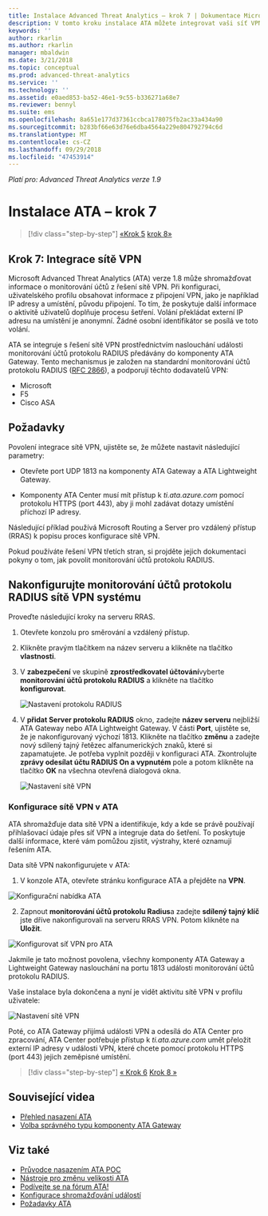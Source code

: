 ```yaml
---
title: Instalace Advanced Threat Analytics – krok 7 | Dokumentace Microsoftu
description: V tomto kroku instalace ATA můžete integrovat vaši síť VPN.
keywords: ''
author: rkarlin
ms.author: rkarlin
manager: mbaldwin
ms.date: 3/21/2018
ms.topic: conceptual
ms.prod: advanced-threat-analytics
ms.service: ''
ms.technology: ''
ms.assetid: e0aed853-ba52-46e1-9c55-b336271a68e7
ms.reviewer: bennyl
ms.suite: ems
ms.openlocfilehash: 8a651e177d37361ccbca178075fb2ac33a434a90
ms.sourcegitcommit: b283bf66e63d76e6dba4564a229e804792794c6d
ms.translationtype: MT
ms.contentlocale: cs-CZ
ms.lasthandoff: 09/29/2018
ms.locfileid: "47453914"
---
```

*Platí pro: Advanced Threat Analytics verze 1.9*



# <a name="install-ata---step-7"></a>Instalace ATA – krok 7

> [!div class="step-by-step"]
> [«Krok 5](install-ata-step5.md)
> [krok 8»](install-ata-step7.md)

## <a name="step-7-integrate-vpn"></a>Krok 7: Integrace sítě VPN

Microsoft Advanced Threat Analytics (ATA) verze 1.8 může shromažďovat informace o monitorování účtů z řešení sítě VPN. Při konfiguraci, uživatelského profilu obsahovat informace z připojení VPN, jako je například IP adresy a umístění, původu připojení. To tím, že poskytuje další informace o aktivitě uživatelů doplňuje procesu šetření. Volání překládat externí IP adresu na umístění je anonymní. Žádné osobní identifikátor se posílá ve toto volání.

ATA se integruje s řešení sítě VPN prostřednictvím naslouchání události monitorování účtů protokolu RADIUS předávány do komponenty ATA Gateway. Tento mechanismus je založen na standardní monitorování účtů protokolu RADIUS ([RFC 2866](https://tools.ietf.org/html/rfc2866)), a podporují těchto dodavatelů VPN:

-   Microsoft
-   F5
-   Cisco ASA

## <a name="prerequisites"></a>Požadavky

Povolení integrace sítě VPN, ujistěte se, že můžete nastavit následující parametry:

-   Otevřete port UDP 1813 na komponenty ATA Gateway a ATA Lightweight Gateway.

-   Komponenty ATA Center musí mít přístup k *ti.ata.azure.com* pomocí protokolu HTTPS (port 443), aby ji mohl zadávat dotazy umístění příchozí IP adresy.

Následující příklad používá Microsoft Routing a Server pro vzdálený přístup (RRAS) k popisu proces konfigurace sítě VPN.

Pokud používáte řešení VPN třetích stran, si projděte jejich dokumentaci pokyny o tom, jak povolit monitorování účtů protokolu RADIUS.

## <a name="configure-radius-accounting-on-the-vpn-system"></a>Nakonfigurujte monitorování účtů protokolu RADIUS sítě VPN systému

Proveďte následující kroky na serveru RRAS.
 
1.  Otevřete konzolu pro směrování a vzdálený přístup.
2.  Klikněte pravým tlačítkem na název serveru a klikněte na tlačítko **vlastnosti**.
3.  V **zabezpečení** ve skupině **zprostředkovatel účtování**vyberte **monitorování účtů protokolu RADIUS** a klikněte na tlačítko **konfigurovat**.

    ![Nastavení protokolu RADIUS](./media/radius-setup.png)

4.  V **přidat Server protokolu RADIUS** okno, zadejte **název serveru** nejbližší ATA Gateway nebo ATA Lightweight Gateway. V části **Port**, ujistěte se, že je nakonfigurovaný výchozí 1813. Klikněte na tlačítko **změnu** a zadejte nový sdílený tajný řetězec alfanumerických znaků, které si zapamatujete. Je potřeba vyplnit později v konfiguraci ATA. Zkontrolujte **zprávy odesílat účtu RADIUS On a vypnutém** pole a potom klikněte na tlačítko **OK** na všechna otevřená dialogová okna.
 
     ![Nastavení sítě VPN](./media/vpn-set-accounting.png)
     
### <a name="configure-vpn-in-ata"></a>Konfigurace sítě VPN v ATA

ATA shromažďuje data sítě VPN a identifikuje, kdy a kde se právě používají přihlašovací údaje přes síť VPN a integruje data do šetření. To poskytuje další informace, které vám pomůžou zjistit, výstrahy, které oznamují řešením ATA.

Data sítě VPN nakonfigurujete v ATA:

1.  V konzole ATA, otevřete stránku konfigurace ATA a přejděte na **VPN**.
 
  ![Konfigurační nabídka ATA](./media/config-menu.png)

2.  Zapnout **monitorování účtů protokolu Radius**a zadejte **sdílený tajný klíč** jste dříve nakonfigurovali na serveru RRAS VPN. Potom klikněte na **Uložit**.
 

  ![Konfigurovat síť VPN pro ATA](./media/vpn.png)


Jakmile je tato možnost povolena, všechny komponenty ATA Gateway a Lightweight Gateway naslouchání na portu 1813 události monitorování účtů protokolu RADIUS. 

Vaše instalace byla dokončena a nyní je vidět aktivitu sítě VPN v profilu uživatele:
 
   ![Nastavení sítě VPN](./media/vpn-user.png)

Poté, co ATA Gateway přijímá události VPN a odesílá do ATA Center pro zpracování, ATA Center potřebuje přístup k *ti.ata.azure.com* umět přeložit externí IP adresy v události VPN, které chcete pomocí protokolu HTTPS (port 443) jejich zeměpisné umístění.




> [!div class="step-by-step"]
> [« Krok 6](install-ata-step5.md)
> [Krok 8 »](install-ata-step7.md)



## <a name="related-videos"></a>Související videa
- [Přehled nasazení ATA](https://channel9.msdn.com/Shows/Microsoft-Security/Overview-of-ATA-Deployment-in-10-Minutes)
- [Volba správného typu komponenty ATA Gateway](https://channel9.msdn.com/Shows/Microsoft-Security/ATA-Deployment-Choose-the-Right-Gateway-Type)


## <a name="see-also"></a>Viz také
- [Průvodce nasazením ATA POC](http://aka.ms/atapoc)
- [Nástroje pro změnu velikosti ATA](http://aka.ms/aatpsizingtool)
- [Podívejte se na fórum ATA!](https://social.technet.microsoft.com/Forums/security/home?forum=mata)
- [Konfigurace shromažďování událostí](configure-event-collection.md)
- [Požadavky ATA](ata-prerequisites.md)

